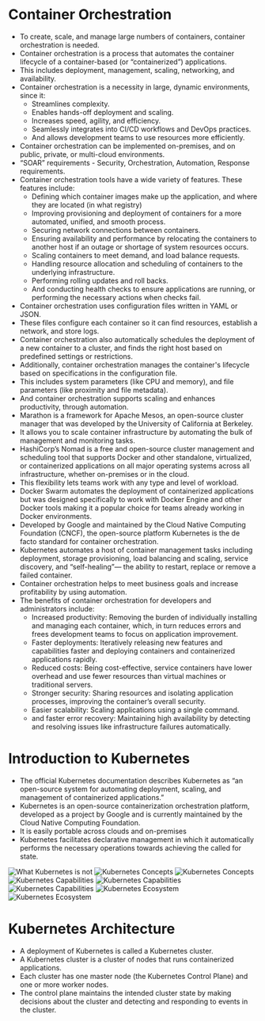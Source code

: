 # Container Orchestration
- To create, scale, and manage large numbers of containers, container orchestration is needed.
- Container orchestration is a process that automates the container lifecycle of a container-based (or “containerized”) applications. 
- This includes deployment, management, scaling, networking, and availability.
- Container orchestration is a necessity in large, dynamic environments, since it: 
    - Streamlines complexity. 
    - Enables hands-off deployment and scaling. 
    - Increases speed, agility, and efficiency. 
    - Seamlessly integrates into CI/CD workflows and DevOps practices. 
    - And allows development teams to use resources more efficiently.
- Container orchestration can be implemented on-premises, and on public, private, or multi-cloud environments.
- “SOAR” requirements - Security, Orchestration, Automation, Response requirements.
- Container orchestration tools have a wide variety of features. These features include: 
    - Defining which container images make up the application, and where they are located (in what registry) 
    - Improving provisioning and deployment of containers for a more automated, unified, and smooth process. 
    - Securing network connections between containers. 
    - Ensuring availability and performance by relocating the containers to another host if an outage or shortage of system resources occurs. 
    - Scaling containers to meet demand, and load balance requests. 
    - Handling resource allocation and scheduling of containers to the underlying infrastructure. 
    - Performing rolling updates and roll backs. 
    - And conducting health checks to ensure applications are running, or performing the necessary actions when checks fail. 
- Container orchestration uses configuration files written in YAML or JSON.
- These files configure each container so it can find resources, establish a network, and store logs. 
- Container orchestration also automatically schedules the deployment of a new container to a cluster, and finds the right host based on predefined settings or restrictions. 
- Additionally, container orchestration manages the container's lifecycle based on specifications in the configuration file. 
- This includes system parameters (like CPU and memory), and file parameters (like proximity and file metadata). 
- And container orchestration supports scaling and enhances productivity, through automation.
- Marathon is a framework for Apache Mesos, an open-source cluster manager that was developed by the University of California at Berkeley. 
- It allows you to scale container infrastructure by automating the bulk of management and monitoring tasks. 
- HashiCorp’s Nomad is a free and open-source cluster management and scheduling tool that supports Docker and other standalone, virtualized, or containerized applications on all major operating systems across all infrastructure, whether on-premises or in the cloud. 
- This flexibility lets teams work with any type and level of workload. 
- Docker Swarm automates the deployment of containerized applications but was designed specifically to work with Docker Engine and other Docker tools making it a popular choice for teams already working in Docker environments. 
- Developed by Google and maintained by the Cloud Native Computing Foundation (CNCF), the open-source platform Kubernetes is the de facto standard for container orchestration. 
- Kubernetes automates a host of container management tasks including deployment, storage provisioning, load balancing and scaling, service discovery, and “self-healing”— the ability to restart, replace or remove a failed container.
- Container orchestration helps to meet business goals and increase profitability by using automation. 
- The benefits of container orchestration for developers and administrators include: 
    - Increased productivity: Removing the burden of individually installing and managing each container, which, in turn reduces errors and frees development teams to focus on application improvement. 
    - Faster deployments: Iteratively releasing new features and capabilities faster and deploying containers and containerized applications rapidly. 
    - Reduced costs: Being cost-effective, service containers have lower overhead and use fewer resources than virtual machines or traditional servers. 
    - Stronger security: Sharing resources and isolating application processes, improving the container’s overall security. 
    - Easier scalability: Scaling applications using a single command. 
    - and faster error recovery: Maintaining high availability by detecting and resolving issues like infrastructure failures automatically.

# Introduction to Kubernetes
- The official Kubernetes documentation describes Kubernetes as “an open-source system for automating deployment, scaling, and management of containerized applications.”
- Kubernetes is an open-source containerization orchestration platform, developed as a project by Google and is currently maintained by the Cloud Native Computing Foundation.
- It is easily portable across clouds and on-premises
- Kubernetes facilitates declarative management in which it automatically performs the necessary operations towards achieving the called for state.

![What Kubernetes is not](../Docker/assets/What-Kubernetes-is-not.png)
![Kubernetes Concepts](../Docker/assets/Kubernetes-Concepts-2.png)
![Kubernetes Concepts](../Docker/assets/Kubernetes-Concepts.png)
![Kubernetes Capabilities](../Docker/assets/Kubernetes-Capabilities-2.png)
![Kubernetes Capabilities](../Docker/assets/Kubernetes-Capabilities-3.png)
![Kubernetes Capabilities](../Docker/assets/Kubernetes-Capabilities.png)
![Kubernetes Ecosystem](../Docker/assets/Kubernetes-Ecosystem.png)
![Kubernetes Ecosystem](../Docker/assets/Kubernetes-Ecosystem-2.png)

# Kubernetes Architecture
- A deployment of Kubernetes is called a Kubernetes cluster. 
- A Kubernetes cluster is a cluster of nodes that runs containerized applications. 
- Each cluster has one master node (the Kubernetes Control Plane) and one or more worker nodes. 
- The control plane maintains the intended cluster state by making decisions about the cluster and detecting and responding to events in the cluster.
